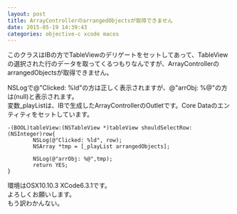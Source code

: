 ```yaml
---
layout: post
title: ArrayControllerのarrangedObjectsが取得できません
date: 2015-05-19 14:39:43
categories: objective-c xcode macos
---
```

<p>このクラスはIBの方でTableViewのデリゲートをセットしてあって、TableViewの選択された行のデータを取ってくるつもりなんですが、ArrayControllerのarrangedObjectsが取得できません。</p>

<p>NSLogで@"Clicked: %ld"の方は正しく表示されますが、@"arrObj: %@"の方は(null)と表示されます。<br>
変数_playListは、IBで生成したArrayControllerのOutletです。Core Dataのエンティティをセットしています。</p>

<pre><code>-(BOOL)tableView:(NSTableView *)tableView shouldSelectRow:(NSInteger)row{
        NSLog(@"Clicked: %ld", row);
        NSArray *tmp = [_playList arrangedObjects];

        NSLog(@"arrObj: %@",tmp);
        return YES; 
}
</code></pre>

<p>環境はOSX10.10.3 XCode6.3.1です。<br>
よろしくお願いします。<br>
もう訳わかんない。</p>
